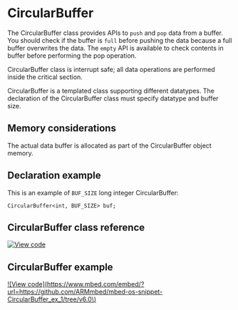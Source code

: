 # CircularBuffer

The CircularBuffer class provides APIs to `push` and `pop` data from a buffer. You should check if the buffer is `full` before pushing the data because a full buffer overwrites the data. The `empty` API is available to check contents in buffer before performing the pop operation.

CircularBuffer class is interrupt safe; all data operations are performed inside the critical section.

CircularBuffer is a templated class supporting different datatypes. The declaration of the CircularBuffer class must specify datatype and buffer size.

## Memory considerations

The actual data buffer is allocated as part of the CircularBuffer object memory.

## Declaration example

This is an example of `BUF_SIZE` long integer CircularBuffer:

```
CircularBuffer<int, BUF_SIZE> buf;
```

## CircularBuffer class reference

[![View code](https://www.mbed.com/embed/?type=library)](https://os.mbed.com/docs/mbed-os/development/mbed-os-api-doxy/classmbed_1_1_circular_buffer.html)

## CircularBuffer example

[![View code](https://www.mbed.com/embed/?url=https://github.com/ARMmbed/mbed-os-snippet-CircularBuffer_ex_1/tree/v6.0\)](https://github.com/ARMmbed/mbed-os-snippet-CircularBuffer_ex_1/blob/v6.0/main.cpp)
